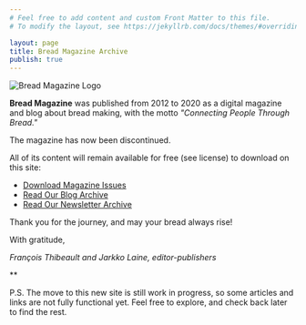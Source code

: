 ```yaml
---
# Feel free to add content and custom Front Matter to this file.
# To modify the layout, see https://jekyllrb.com/docs/themes/#overriding-theme-defaults

layout: page
title: Bread Magazine Archive
publish: true
---
```


![Bread Magazine Logo](/breadmagazine/assets/bread-logo2-2x.png)

**Bread Magazine** was published from 2012 to 2020 as a digital magazine and blog about bread making,
with the motto _"Connecting People Through Bread."_

The magazine has now been discontinued.

All of its content will remain available for free (see license) to download on this site:

-   [Download Magazine Issues](issues)
-   [Read Our Blog Archive](articles)
-   [Read Our Newsletter Archive](newsletter-archive)

Thank you for the journey, and may your bread always rise!

With gratitude,

_François Thibeault and Jarkko Laine, editor-publishers_

\*\*

P.S. The move to this new site is still work in progress, so some articles and links are not fully functional yet. Feel free to explore, and check back later to find the rest.
